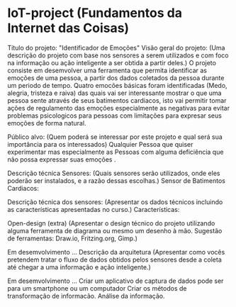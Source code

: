 # IoT-project (Fundamentos da Internet das Coisas)

Título do projeto: "Identificador de Emoções"
Visão geral do projeto: (Uma descrição do projeto com base nos sensores a serem utilizados e com foco na informação ou ação inteligente a ser obtida a partir deles.) O projeto consiste em desemvolver uma ferramenta que permita identificar as emoções de uma pessoa, a partir dos dados coletados da pessoa durante um periodo de tempo. Quatro emocões básicas foram identificadas (Medo, alegria, tristeza e raiva) das quais vai ser interessante mostrar o que uma pessoa sente através de seus batimentos cardiacos, isto vai permitir tomar ações de regulamento das emoções especialmente as negativas para evitar problemas psicologicos para pessoas com limitações para expresar seus emoções de forma natural.

Público alvo: (Quem poderá se interessar por este projeto e qual será sua importância para os interessados) Qualquier Pessoa que quiser experimentar mas especialmente as Pessoas com alguma deficiência que não possa expressar suas emoções .

Descrição técnica
Sensores: (Quais sensores serão utilizados, onde eles poderão ser instalados, e a razão dessas escolhas.) Sensor de Batimentos Cardiacos:

Descrição técnica dos sensores: (Apresentar os dados técnicos incluindo as características apresentadas no curso.) Características:

Open-design (extra)
(Apresentar o design técnico do projeto utilizando alguma ferramenta de diagrama ou mesmo um desenho à mão. Sugestão de ferramentas: Draw.io, Fritzing.org, Gimp.)

Em desemvolvimento ...
Descrição da arquitetura
(Apresentar como vocês pretendem tratar o fluxo de dados obtidos pelos sensores desde a coleta até chegar a uma informação e ação inteligente.)

Em desemvolvimento ...
Criar um aplicativo de captura de dados pode ser para um smartphone ou um computador
Criar os métodos de transformação de informacão.
Análise da informação.
